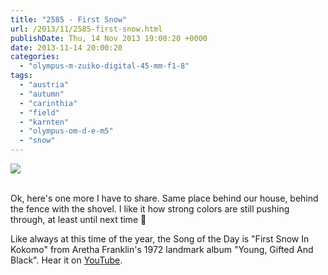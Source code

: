 ```yaml
---
title: "2585 - First Snow"
url: /2013/11/2585-first-snow.html
publishDate: Thu, 14 Nov 2013 19:00:20 +0000
date: 2013-11-14 20:00:20
categories: 
  - "olympus-m-zuiko-digital-45-mm-f1-8"
tags: 
  - "austria"
  - "autumn"
  - "carinthia"
  - "field"
  - "karnten"
  - "olympus-om-d-e-m5"
  - "snow"
---
```

<div class="container">
<div class="center"><a target="_blank" href="https://d25zfm9zpd7gm5.cloudfront.net/1200x1200/2013/20131110_143340_lr.jpg"><img src="https://d25zfm9zpd7gm5.cloudfront.net/0600x0600/2013/20131110_143340_lr.jpg" /></a></div>
</div>
<br />

Ok, here's one more I have to share. Same place behind our house, behind the fence with the shovel. I like it how strong colors are still pushing through, at least until next time 🙂

 Like always at this time of the year, the Song of the Day is "First Snow In Kokomo" from Aretha Franklin's 1972 landmark album "Young, Gifted And Black". Hear it on <a href="http://www.youtube.com/watch?v=4lWEipcCVHA" target="_blank">YouTube</a>.
